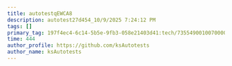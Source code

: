 ```yaml
---
title: autotestqEWCA8
description: autotest27d454_10/9/2025 7:24:12 PM
tags: []
primary_tag: 197f4ec4-6c14-5b5e-9fb3-058e21403d41:tech/73554900100700000996/67838200100800006287
time: 444
author_profile: https://github.com/ksAutotests
author_name: ksAutotests
---
```

